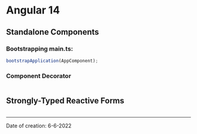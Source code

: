 # Angular 14

## Standalone Components

### Bootstrapping main.ts:

```typescript
bootstrapApplication(AppComponent);
```

### Component Decorator

```typescript

```

## Strongly-Typed Reactive Forms

```typescript

```

---

Date of creation: 6-6-2022